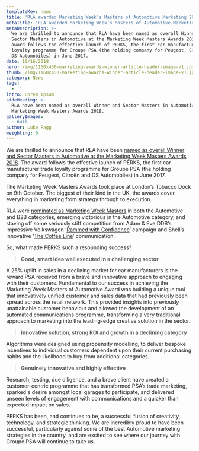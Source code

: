 ```yaml
---
templateKey: news
title: 'RLA awarded Marketing Week’s Masters of Automotive Marketing 2018. '
metaTitle: 'RLA awarded Marketing Week’s Masters of Automotive Marketing 2018. '
metaDescription: >-
  We are thrilled to announce that RLA have been named as overall Winner and
  Sector Masters in Automotive at the Marketing Week Masters Awards 2018.  The
  award follows the effective launch of PERKS, the first car manufacturer trade
  loyalty programme for Groupe PSA (the holding company for Peugeot, Citroën and
  DS Automobiles) in June 2017.
date: 10/16/2018
hero: /img/1160x450-marketing-awards-winner-article-header-image-v1.jpg
thumb: /img/1160x450-marketing-awards-winner-article-header-image-v1.jpg
category: News
tags:
  - ''
intro: Lorem Ipsum
sideHeading: >-
  RLA have been named as overall Winner and Sector Masters in Automotive at the
  Marketing Week Masters Awards 2018.
galleryImages:
  - null
author: Luke Fagg
weighting: 0
---
```

We are thrilled to announce that RLA have been [named as overall Winner and Sector Masters in Automotive at the Marketing Week Masters Awards 2018](https://www.marketingweek.com/2018/10/09/marketing-week-masters-awards-2018-sector-winners/). The award follows the effective launch of PERKS, the first car manufacturer trade loyalty programme for Groupe PSA (the holding company for Peugeot, Citroën and DS Automobiles) in June 2017.

The Marketing Week Masters Awards took place at London’s Tobacco Dock on 9th October. The biggest of their kind in the UK, the awards cover everything in marketing from strategy through to execution.

RLA were [nominated as Marketing Week Masters](https://www.marketingweek.com/2018/07/17/masters-awards-shortlist-sector-masters/) in both the Automotive and B2B categories, emerging victorious in the Automotive category, and staving off some seriously stiff competition from Adam & Eve DDB’s impressive Volkswagen ‘[Rammed with Confidence](https://www.youtube.com/watch?v=AJAkPVVYt54)’ campaign and Shell’s innovative ‘[The Coffee Line](https://www.youtube.com/watch?v=PyGXsV4UtlQ)’ communication. 

So, what made PERKS such a resounding success? 

> **Good, smart idea well executed in a challenging sector**

A 25% uplift in sales in a declining market for car manufacturers is the reward PSA received from a brave and innovative approach to engaging with their customers. Fundamental to our success in achieving the Marketing Week Masters of Automotive Award was building a unique tool that innovatively unified customer and sales data that had previously been spread across the retail network. This provided insights into previously unattainable customer behaviour and allowed the development of an automated communications programme, transforming a very traditional approach to marketing into the leading-edge creative solution in the sector.

> **Innovative solution, strong ROI and growth in a declining category**

Algorithms were designed using propensity modelling, to deliver bespoke incentives to individual customers dependent upon their current purchasing habits and the likelihood to buy from additional categories.

>  **Genuinely innovative and highly effective**

Research, testing, due diligence, and a brave client have created a customer-centric programme that has transformed PSA’s trade marketing, sparked a desire amongst local garages to participate, and delivered unseen levels of engagement with communications and a quicker than expected impact on sales.

PERKS has been, and continues to be, a successful fusion of creativity, technology, and strategic thinking. We are incredibly proud to have been successful, particularly against some of the best Automotive marketing strategies in the country, and are excited to see where our journey with Groupe PSA will continue to take us.
